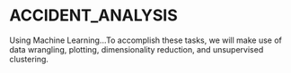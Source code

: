 # ACCIDENT_ANALYSIS
Using Machine Learning...To accomplish these tasks, we will make use of data wrangling, plotting, dimensionality reduction, and unsupervised clustering.
